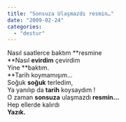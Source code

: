 ```yaml
---
title: "Sonsuza Ulaşmazdı resmin…"
date: "2009-02-24"
categories: 
  - "destur"
---
```


Nasıl saatlerce baktım **resmine  
**Nasıl **evirdim** çevirdim  
Yine **baktım.  
**Tarih koymamışım…  
Soğuk **soğuk** terledim,  
Ya yanılıp da **tarih** koysaydım !  
O zaman **sonsuza** ulaşmazdı **resmin…**  
Hep ellerde kalırdı  
**Yazık.**
